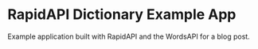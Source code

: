 # RapidAPI Dictionary Example App

Example application built with RapidAPI and the WordsAPI for a blog post.
